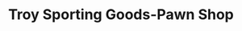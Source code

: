 ---
title: "Troy Sporting Goods-Pawn Shop"
url: /troy/troy-sporting-goods-pawn-shop/
shop: pawnbroker
---